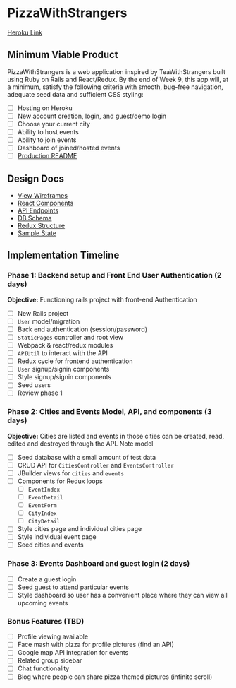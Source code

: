 # PizzaWithStrangers

[Heroku Link](https://pizzawithstrangers.herokuapp.com)

## Minimum Viable Product

PizzaWithStrangers is a web application inspired by TeaWithStrangers built using Ruby on Rails and React/Redux. By the end of Week 9, this app will, at a minimum, satisfy the following criteria with smooth, bug-free navigation, adequate seed data and sufficient CSS styling:
- [ ] Hosting on Heroku
- [ ] New account creation, login, and guest/demo login
- [ ] Choose your current city
- [ ] Ability to host events
- [ ] Ability to join events
- [ ] Dashboard of joined/hosted events
- [ ] [Production README](https://github.com/smgoy/PizzaWithStrangers/blob/master/README.rdoc)

## Design Docs

- [View Wireframes](https://github.com/smgoy/PizzaWithStrangers/tree/master/docs/wireframes)
- [React Components](https://github.com/smgoy/PizzaWithStrangers/blob/master/docs/component-heirarchy.md)
- [API Endpoints](https://github.com/smgoy/PizzaWithStrangers/blob/master/docs/api-endpoints.md)
- [DB Schema](https://github.com/smgoy/PizzaWithStrangers/blob/master/docs/schema.md)
- [Redux Structure](https://github.com/smgoy/PizzaWithStrangers/blob/master/docs/redux-structure.md)
- [Sample State](https://github.com/smgoy/PizzaWithStrangers/blob/master/docs/sample-state.md)

## Implementation Timeline

### Phase 1: Backend setup and Front End User Authentication (2 days)
**Objective:** Functioning rails project with front-end Authentication
- [ ] New Rails project
- [ ] `User` model/migration
- [ ] Back end authentication (session/password)
- [ ] `StaticPages` controller and root view
- [ ] Webpack & react/redux modules
- [ ] `APIUtil` to interact with the API
- [ ] Redux cycle for frontend authentication
- [ ] `User` signup/signin components
- [ ] Style signup/signin components
- [ ] Seed users
- [ ] Review phase 1

### Phase 2: Cities and Events Model, API, and components (3 days)
**Objective:** Cities are listed and events in those cities can be created, read, edited and destroyed through the API.
Note model
- [ ] Seed database with a small amount of test data
- [ ] CRUD API for `CitiesController` and `EventsController`
- [ ] JBuilder views for `cities` and `events`
- [ ] Components for Redux loops
  - [ ] `EventIndex`
  - [ ] `EventDetail`
  - [ ] `EventForm`
  - [ ] `CityIndex`
  - [ ] `CityDetail`
- [ ] Style cities page and individual cities page
- [ ] Style individual event page
- [ ] Seed cities and events

### Phase 3: Events Dashboard and guest login (2 days)
- [ ] Create a guest login
- [ ] Seed guest to attend particular events
- [ ] Style dashboard so user has a convenient place where they can view all upcoming events

### Bonus Features (TBD)
- [ ] Profile viewing available
- [ ] Face mash with pizza for profile pictures (find an API)
- [ ] Google map API integration for events
- [ ] Related group sidebar
- [ ] Chat functionality
- [ ] Blog where people can share pizza themed pictures (infinite scroll)
